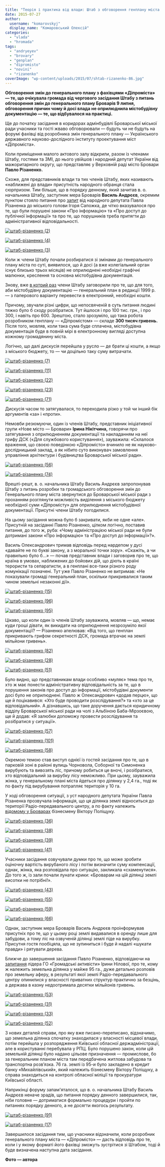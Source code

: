```yaml
---
title: "Теорія і практика від влади: Штаб з обговорення генплану міста змушують «топтатися на місці»"
date: 2015-07-27
author: 
  username: "komarovskyj"
  display_name: "Комаровський Олексій"
categories: 
  - "vlada"
  - "hromada"
tags: 
  - "andryeyev"
  - "brovary"
  - "genplan"
  - "dipromisto"
  - "novini"
  - "rizanenko"
coverImage: "wp-content/uploads/2015/07/shtab-rizanenko-86.jpg"
---
```


**Обговорення змін до генерального плану з фахівцями «Діпроміста» — те, що очікувала громада від чергового засідання Штабу з питань обговорення змін до генерального плану Броварів 9 липня, обговорення причин чому й досі влада не оприлюднила містобудівну документацію — те, що відбувалося на практиці.**

Ще до початку засідання в коридорах адмінбудівлі Броварської міської ради учасники та гості жваво обговорювали — будуть чи не будуть на форумі фахівці від розробника змін генерального плану — Українського державного науково-дослідного інституту проектування міст «Діпроміста».

Коли приміщення малого актового залу відкрили, разом із членами Штабу, гостями та ЗМІ, до нього увійшов і народний депутат України від мажоритарного округу, що представляє у Верховній раді місто Бровари **Павло Різаненко.**

Схоже, для представників влади та тих членів Штабу, яких називають «наближені до влади» присутність народного обранця стала сюрпризом. Тим більше, що в порядку денному, який зачитав в. о. начальника Штабу, заступник мера Броварів **Василь Андрєєв**, окремим пунктом стояло питання про [запит](https://mpz.brovary.org/vorozhinnya-na-genplan-dostup-do-dokumentiv-1999-roku-sprichiniv-100-pitan-do-dipromista/) від народного депутата Павла Різаненка до міського голови Ігоря Сапожка, де чітко вказувалося про те, що були порушені закони «Про інформацію» та «Про доступ до публічної інформації» та про те, що порушників треба притягти до адміністративної відповідальності.

[![штаб-різаненко (2)](https://mpz.brovary.org/wp-content/uploads/2015/07/shtab-rizanenko-2.jpg)](https://mpz.brovary.org/wp-content/uploads/2015/07/shtab-rizanenko-2.jpg)

[![штаб-різаненко (4)](https://mpz.brovary.org/wp-content/uploads/2015/07/shtab-rizanenko-4.jpg)](https://mpz.brovary.org/wp-content/uploads/2015/07/shtab-rizanenko-4.jpg)

[![штаб-різаненко (3)](https://mpz.brovary.org/wp-content/uploads/2015/07/shtab-rizanenko-3.jpg)](https://mpz.brovary.org/wp-content/uploads/2015/07/shtab-rizanenko-3.jpg)

Коли ж члени Штабу почали розбиратися зі змінами до генерального плану міста по суті, виявилося, що й досі (а вже колегіальний орган існує близько трьох місяців) не оприлюднені необхідні графічні малюнки, креслення та основна містобудівна документація.

Знову, вже [в котрий раз](https://mpz.brovary.org/dostup-do-genplanu-za-10-tisyach-griven-chi-pogoditsya-vlada-na-noviy-variant-znyattya-grifu-dsk/) члени Штабу заговорили про те, що для того, аби містобудівну документацію — генеральний план в редакції 1999 р. — з паперового варіанту перевести в електронний, необхідні кошти.

Причому, звучали різні цифри, що непосвяченій в суть питання людині тяжко було б сходу розібратися. Тут йшлося і про 100 тис. грн., і про 300, і навіть про 600. Зрештою, стало зрозуміло, що така робота розробником генплану — «Діпромістом» — складе **300 тисяч гривень.** Після того, мовляв, коли така сума буде сплачена, містобудівна документація буде в повній мірі в електронному вигляді доступна кожному громадянину міста.

Логічно, що далі дискусія перейшла у русло — де брати ці кошти, а якщо з міського бюджету, то — чи доцільно таку суму витрачати.

[![штаб-різаненко (7)](https://mpz.brovary.org/wp-content/uploads/2015/07/shtab-rizanenko-7.jpg)](https://mpz.brovary.org/wp-content/uploads/2015/07/shtab-rizanenko-7.jpg)

[![штаб-різаненко (11)](https://mpz.brovary.org/wp-content/uploads/2015/07/shtab-rizanenko-11.jpg)](https://mpz.brovary.org/wp-content/uploads/2015/07/shtab-rizanenko-11.jpg)

[![штаб-різаненко (22)](https://mpz.brovary.org/wp-content/uploads/2015/07/shtab-rizanenko-22.jpg)](https://mpz.brovary.org/wp-content/uploads/2015/07/shtab-rizanenko-22.jpg)

[![штаб-різаненко (23)](https://mpz.brovary.org/wp-content/uploads/2015/07/shtab-rizanenko-23.jpg)](https://mpz.brovary.org/wp-content/uploads/2015/07/shtab-rizanenko-23.jpg)

[![штаб-різаненко (71)](https://mpz.brovary.org/wp-content/uploads/2015/07/shtab-rizanenko-71.jpg)](https://mpz.brovary.org/wp-content/uploads/2015/07/shtab-rizanenko-71.jpg)

Дискусія часом то затягувалася, то переходила різко у той чи інший бік аргументів «за» і «проти».

Немовби резюмуючи, один із членів Штабу, представник ініціативної групи «Нове місто — Бровари» **Ірина Нікітчина,** говорячи про затягування з оприлюдненням документації та накладанням на неї грифу ДСК («Для службового користування»), зауважила: «Склалося враження, що своєю поведінкою «Діпромісто» вчинило не як науково-дослідницький заклад, а як нібито суто виконувач замовлення управління архітектури і будівництва Броварської міської ради».

[![штаб-різаненко (56)](https://mpz.brovary.org/wp-content/uploads/2015/07/shtab-rizanenko-56.jpg)](https://mpz.brovary.org/wp-content/uploads/2015/07/shtab-rizanenko-56.jpg)

[![штаб-різаненко (74)](https://mpz.brovary.org/wp-content/uploads/2015/07/shtab-rizanenko-74.jpg)](https://mpz.brovary.org/wp-content/uploads/2015/07/shtab-rizanenko-74.jpg)

Врешті-решт, в. о. начальника Штабу Василь Андрєєв запропонував Штабу з питань розробки та громадського обговорення змін до Генерального плану міста звернутися до Броварської міської ради з проханням розглянути можливість виділення з міського бюджету необхідної суми «Діпромісту» для оприлюднення містобудівної документації. Присутні члени Штабу погодилися.

На цьому засідання можна було б закривати, якби не одне «але». Присутній на засіданні Павло Різаненко, цілком логічно, поставив питання, до того ж, руба: «Чому адміністрацією міської ради не були дотримані закони «Про інформацію» та «Про доступ до інформації»?».

Василь Олександрович тримав відповідь перед нардепом у дусі «давайте не по букві закону, а з моральної точки зору». «Скажіть, а чи правильно було б…» — почав представник влади і заговорив про те, що країна в умовах, наближених до бойових дій, що діють в країні терористи та сепаратисти, а в генплані все-таки різного роду комунікації позначені. Тут уже Павло Різаненко не витримав: «Не показували громаді генеральний план, оскільки прикривалися таким чином земельні незаконні дії».

[![штаб-різаненко (15)](https://mpz.brovary.org/wp-content/uploads/2015/07/shtab-rizanenko-15.jpg)](https://mpz.brovary.org/wp-content/uploads/2015/07/shtab-rizanenko-15.jpg)

[![штаб-різаненко (96)](https://mpz.brovary.org/wp-content/uploads/2015/07/shtab-rizanenko-96.jpg)](https://mpz.brovary.org/wp-content/uploads/2015/07/shtab-rizanenko-96.jpg)

[![штаб-різаненко (95)](https://mpz.brovary.org/wp-content/uploads/2015/07/shtab-rizanenko-95.jpg)](https://mpz.brovary.org/wp-content/uploads/2015/07/shtab-rizanenko-95.jpg)

Цікаво, що коли один із членів Штабу зауважила, мовляв — що, немає куди гроші дівати, як викидати на оприлюднення незрозуміло якої документації? — Різаненко апелював: «Від того, що генплан прикривають грифом секретності ДСК, громада втрачає на землі мільйони гривень».

[![штаб-різаненко (82)](https://mpz.brovary.org/wp-content/uploads/2015/07/shtab-rizanenko-82.jpg)](https://mpz.brovary.org/wp-content/uploads/2015/07/shtab-rizanenko-82.jpg)

[![штаб-різаненко (28)](https://mpz.brovary.org/wp-content/uploads/2015/07/shtab-rizanenko-28.jpg)](https://mpz.brovary.org/wp-content/uploads/2015/07/shtab-rizanenko-28.jpg)

[![штаб-різаненко (51)](https://mpz.brovary.org/wp-content/uploads/2015/07/shtab-rizanenko-51.jpg)](https://mpz.brovary.org/wp-content/uploads/2015/07/shtab-rizanenko-51.jpg)

Було видно, що представникам влади особливо «муляє» тема про те, хто ж має понести адміністративну відповідальність за те, що в порушення законів про доступ до інформації, містобудівні документи досі було не оприлюднені. Павло ж Олександрович «додав перцю», що ще й поцікавився: «Хто буде проводити розслідування?» та «хто за це відповідальний». А дізнавшись, що таке доручення дається юридичному відділу Броварської міської ради на чолі з Альбіною Баба-Мірзоєвою, ще й додав: «Я залюбки допоможу провести розслідування та розібратися у ситуації».

[![штаб-різаненко (57)](https://mpz.brovary.org/wp-content/uploads/2015/07/shtab-rizanenko-57.jpg)](https://mpz.brovary.org/wp-content/uploads/2015/07/shtab-rizanenko-57.jpg)

[![штаб-різаненко (101)](https://mpz.brovary.org/wp-content/uploads/2015/07/shtab-rizanenko-101.jpg)](https://mpz.brovary.org/wp-content/uploads/2015/07/shtab-rizanenko-101.jpg)

[![штаб-різаненко (58)](https://mpz.brovary.org/wp-content/uploads/2015/07/shtab-rizanenko-58.jpg)](https://mpz.brovary.org/wp-content/uploads/2015/07/shtab-rizanenko-58.jpg)

Окремою темою став виступ однієї із гостей засідання про те, що в парковій зоні в районі вулиць Чорновола, Соборної та Симоненка вирубують та вивозять ліс, причому робиться це вночі, і розібратися, хто відповідальний за вирубку лісу неможливо. При цьому, зауважила жінка, у генеральному плані міста йдеться про ділянку у 2,4 га., тоді як по факту під вирубування потрапляє територія у 10 га.

У ході обговорення ситуації, з уст народного депутата України Павла Різаненка прозвучала інформація, що ця ділянка землі відноситься до території Радіо-передавального центру, а по факту належить [відомому у Броварах](https://mpz.brovary.org/brovari-proti-gulivera-bitva-za-misto-na-poli-boyu-ploshheyu-95-gektariv/) бізнесмену Віктору Поліщуку.

[![штаб-різаненко (36)](https://mpz.brovary.org/wp-content/uploads/2015/07/shtab-rizanenko-36.jpg)](https://mpz.brovary.org/wp-content/uploads/2015/07/shtab-rizanenko-36.jpg)

[![штаб-різаненко (38)](https://mpz.brovary.org/wp-content/uploads/2015/07/shtab-rizanenko-38.jpg)](https://mpz.brovary.org/wp-content/uploads/2015/07/shtab-rizanenko-38.jpg)

[![штаб-різаненко (39)](https://mpz.brovary.org/wp-content/uploads/2015/07/shtab-rizanenko-39.jpg)](https://mpz.brovary.org/wp-content/uploads/2015/07/shtab-rizanenko-39.jpg)

[![штаб-різаненко (41)](https://mpz.brovary.org/wp-content/uploads/2015/07/shtab-rizanenko-41.jpg)](https://mpz.brovary.org/wp-content/uploads/2015/07/shtab-rizanenko-41.jpg)

Учасники засідання озвучували думки про те, що може зробити оціночну вартість вирубаного лісу і потім визначити суму компенсації, однак, жінка, яка розповідала про ситуацію, закликала «схаменутися». До того ж, із зали почали лунати крики: «Броварам на цій ділянці землі висотки не потрібні!».

[![штаб-різаненко (43)](https://mpz.brovary.org/wp-content/uploads/2015/07/shtab-rizanenko-43.jpg)](https://mpz.brovary.org/wp-content/uploads/2015/07/shtab-rizanenko-43.jpg)

[![штаб-різаненко (55)](https://mpz.brovary.org/wp-content/uploads/2015/07/shtab-rizanenko-55.jpg)](https://mpz.brovary.org/wp-content/uploads/2015/07/shtab-rizanenko-55.jpg)

[![штаб-різаненко (59)](https://mpz.brovary.org/wp-content/uploads/2015/07/shtab-rizanenko-59.jpg)](https://mpz.brovary.org/wp-content/uploads/2015/07/shtab-rizanenko-59.jpg)

[![штаб-різаненко (66)](https://mpz.brovary.org/wp-content/uploads/2015/07/shtab-rizanenko-66.jpg)](https://mpz.brovary.org/wp-content/uploads/2015/07/shtab-rizanenko-66.jpg)

Однак, заступник мера Броварів Василь Андрєєв проінформував присутніх про те, що у цьому році землі видавалися в оренду лише для забудови, а тому ліс на озвученій ділянці землі піде на вирубку. Присутня гостя пообіцяла, що не зупиниться і буде й надалі «шукати правди» і рятувати дерева.

Ближче до завершення засідання Павло Різаненко, відповідаючи на [запитання](https://mpz.brovary.org/stadion-litsej-teatr-shtab-po-rozrobtsi-zmin-do-genplanu-brovariv-nareshti-perejshov-do-suti/) лідера ГО «Громадські активісти» Ірини Нілової, про те, кому ж належить земельна ділянка у майже 95 га., дуже детально розповів про земельну аферу, в результаті якої землі Радіо-передавального центру опинилися у власності приватних структур практично за безцінь, а держава в казну недоотримала десятки мільйонів гривень.

[![штаб-різаненко (53)](https://mpz.brovary.org/wp-content/uploads/2015/07/shtab-rizanenko-53.jpg)](https://mpz.brovary.org/wp-content/uploads/2015/07/shtab-rizanenko-53.jpg)

[![штаб-різаненко (31)](https://mpz.brovary.org/wp-content/uploads/2015/07/shtab-rizanenko-31.jpg)](https://mpz.brovary.org/wp-content/uploads/2015/07/shtab-rizanenko-31.jpg)

[![штаб-різаненко (33)](https://mpz.brovary.org/wp-content/uploads/2015/07/shtab-rizanenko-33.jpg)](https://mpz.brovary.org/wp-content/uploads/2015/07/shtab-rizanenko-33.jpg)

[![штаб-різаненко (52)](https://mpz.brovary.org/wp-content/uploads/2015/07/shtab-rizanenko-52.jpg)](https://mpz.brovary.org/wp-content/uploads/2015/07/shtab-rizanenko-52.jpg)

З нових деталей справи, про яку вже писано-переписано, відзначимо, що земельна ділянка спочатку знаходилася у власності місцевої влади, потім перейшла у розпорядження Київської обласної держадміністрації, але в користуванні перебувала у РПЦ. Було порушено закон, коли цій земельній ділянці було надано цільове призначення — промислове, бо за генеральним планом міста там передбачена житлова забудова та транспортна розв’язка. 76 га. землі із 95-и було закладено в кредит банку «Михайлівський», який належить бізнесмену Віктору Поліщуку, а справа знаходиться на контролі обласної міліції та прокуратури Київської області.

Наприкінці форуму запам'яталося, що в. о. начальника Штабу Василь Андрєєв неначе зрадів, що питання порядку денного завершилися, так, ніби головне — дотриматися формально процедури і пройти по питаннях порядку денного, а не досягти якогось результату.

[![штаб-різаненко (91)](https://mpz.brovary.org/wp-content/uploads/2015/07/shtab-rizanenko-91.jpg)](https://mpz.brovary.org/wp-content/uploads/2015/07/shtab-rizanenko-91.jpg)

[![штаб-різаненко (17)](https://mpz.brovary.org/wp-content/uploads/2015/07/shtab-rizanenko-17.jpg)](https://mpz.brovary.org/wp-content/uploads/2015/07/shtab-rizanenko-17.jpg)

Завершилося засідання тим, що учасники відзначили, коли розробник генерального плану міста — «Діпромісто» — дасть відповідь про те, коли і у якому форматі його фахівці зможуть зустрітися зі Штабом, тоді й буде визначена наступна дата засідання.

**Фото — автора**
